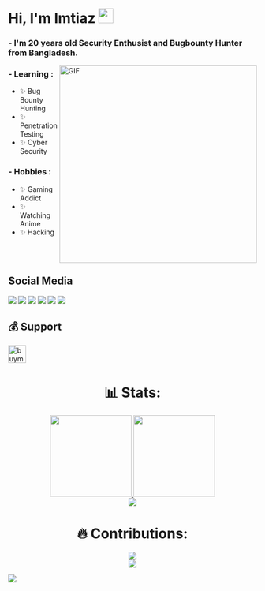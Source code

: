 # Hi, I'm Imtiaz <img src="https://github.com/0ximtiaz/0ximtiaz/blob/main/wave.gif" width="30px">

### - I'm 20 years old Security Enthusist and Bugbounty Hunter from Bangladesh.

<img hight="200" width="400" alt="GIF" align="right" src="https://github.com/0ximtiaz/0ximtiaz/blob/main/wrench-watchdogs2.gif">

### - Learning :
- ✨ Bug Bounty Hunting
- ✨ Penetration Testing
- ✨ Cyber Security

### - Hobbies : 
- ✨ Gaming Addict
- ✨ Watching Anime
- ✨ Hacking

</br>
</br>

## Social Media
<a href="https://twitter.com/0ximtiaz/"><img src="https://img.shields.io/badge/twitter-%400ximtiaz-blue.svg"></a>
<a href="https://github.com/0ximtiaz?tab=followers"><img src="https://img.shields.io/badge/github-%400ximtiaz-orange"></a>
<a href="https://instagram.com/0ximtiaz"><img src="https://img.shields.io/badge/instagram-%400ximtiaz-yellow"></a>
<a href="https://www.youtube.com/0ximtiaz"><img src="https://img.shields.io/static/v1?label=Youtube&message=%400ximtiaz&color=critical"></a>
<a href="https://www.linkedin.com/in/0ximtiaz/"><img src="https://img.shields.io/static/v1?label=LinkedIn&message=%400ximtiaz&color=blueviolet"></a>
<a href="https://medium.com/@0ximtiaz"><img src="https://img.shields.io/static/v1?label=Medium&message=%400ximtiaz&color=ff69b4"></a>

## 💰 Support
<p>
<a href='https://www.buymeacoffee.com/' target='_blank'><img height='36' style='border:0px;height:36px;' src='https://cdn.buymeacoffee.com/buttons/v2/default-yellow.png' border='0' alt='buymecoffee' /></a>
</p>

<h1 align="center"> 📊 Stats: </h1>

<p align="center">
  <a href="https://github.com/anuraghazra/github-readme-stats">
    <img src="https://github-readme-stats.vercel.app/api?username=raklaptudirm&show_icons=true&bg_color=0d1117&text_color=FFF&border_color=444" height="165">
  </a>
  <a href="https://github.com/anuraghazra/github-readme-stats">
    <img src="https://github-readme-stats.vercel.app/api/top-langs/?username=raklaptudirm&layout=compact&bg_color=0d1117&text_color=FFF&border_color=444"  height="165">
  </a>
  <br>
  <a href="https://github.com/anuraghazra/github-readme-stats">
    <img src="https://github-readme-stats.vercel.app/api/wakatime?username=raklaptudirm&bg_color=0d1117&text_color=FFF&border_color=444">
  </a>
</p>
<h1 align="center"> 🔥 Contributions: </h1>
<p align="center">
  <a href="https://git.io/streak-stats">
    <img src="http://github-readme-streak-stats.herokuapp.com?user=raklaptudirm&theme=react&background=0d1117&border=666">
  </a>
  <br>
  <a href="https://github.com/Ashutosh00710/github-readme-activity-graph">
    <img src="https://activity-graph.herokuapp.com/graph?username=raklaptudirm&theme=react-dark&hide_border=true">
  </a>
</p>

<a href="https://github.com/ESKYoung/shields-io-visitor-counter">
  <img src="https://shields-io-visitor-counter.herokuapp.com/badge?page=raklaptudirm.raklaptudirm&style=for-the-badge">
<a>
